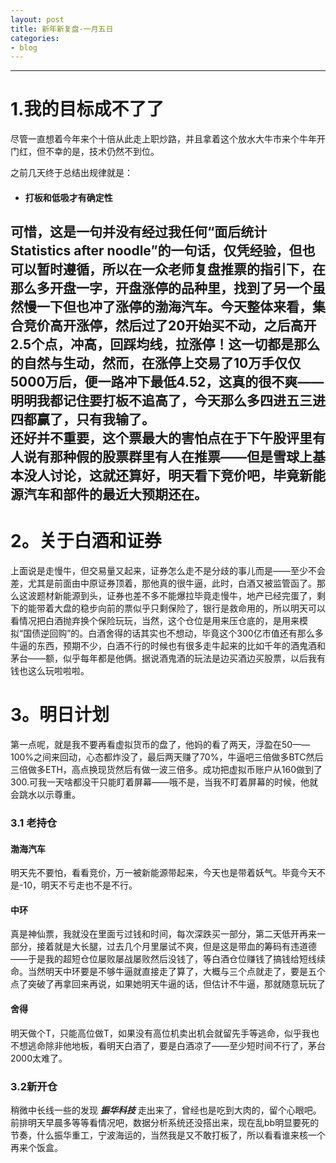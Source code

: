 ```yaml
---
layout: post
title: 新年新复盘-一月五日
categories:
- blog
---
```

---
# 1.我的目标成不了了
尽管一直想着今年来个十倍从此走上职炒路，并且拿着这个放水大牛市来个牛年开门红，但不幸的是，技术仍然不到位。  

之前几天终于总结出规律就是：
- #### 打板和低吸才有确定性

可惜，这是一句并没有经过我任何“面后统计Statistics after noodle”的一句话，仅凭经验，但也可以暂时遵循，所以在一众老师复盘推票的指引下，在那么多开盘一字，开盘涨停的品种里，找到了另一个虽然慢一下但也冲了涨停的渤海汽车。今天整体来看，集合竞价高开涨停，然后过了20开始买不动，之后高开2.5个点，冲高，回踩均线，拉涨停！这一切都是那么的自然与生动，然而，在涨停上交易了10万手仅仅5000万后，便一路冲下最低4.52，这真的很不爽——明明我都记住要打板不追高了，今天那么多四进五三进四都赢了，只有我输了。  
还好并不重要，这个票最大的害怕点在于下午股评里有人说有那种假的股票群里有人在推票——但是雪球上基本没人讨论，这就还算好，明天看下竞价吧，毕竟新能源汽车和部件的最近大预期还在。
---
# 2。关于白酒和证券
上面说是走慢牛，但交易量又起来，证券怎么走不是分歧的事儿而是——至少不会差，尤其是前面由中原证券顶着，那他真的很牛逼，此时，白酒又被监管函了。那么这波题材新能源到头，证券也差不多不能爆拉毕竟走慢牛，地产已经完蛋了，剩下的能带着大盘的稳步向前的票似乎只剩保险了，银行是救命用的，所以明天可以看情况把白酒抛弃换个保险玩玩，当然，这个仓位是用来压仓底的，是用来模拟“国债逆回购”的。白酒舍得的话其实也不想动，毕竟这个300亿市值还有那么多牛逼的东西，预期不少，白酒不行的时候也有很多走牛起来的比如千年的酒鬼酒和茅台——额，似乎每年都是他俩。据说酒鬼酒的玩法是边买酒边买股票，以后我有钱也这么玩啦啦啦。
# 3。明日计划
第一点呢，就是我不要再看虚拟货币的盘了，他妈的看了两天，浮盈在50——100%之间来回动，心态都炸没了，最后两天赚了70%，牛逼吧三倍做多BTC然后三倍做多ETH，高点换现货然后有做一波三倍多。成功把虚拟币账户从160做到了300.可我一天啥都没干只能盯着屏幕——哦不是，当我不盯着屏幕的时候，他就会跳水以示尊重。
### 3.1 老持仓
#### 渤海汽车
明天先不要怕，看看竞价，万一被新能源带起来，今天也是带着妖气。毕竟今天不是-10，明天不亏走也不是不行。
#### 中环
真是神仙票，我就没在里面亏过钱和时间，每次深跌买一部分，第二天低开再来一部分，接着就是大长腿，过去几个月里屡试不爽，但是这是带血的筹码有违道德——于是我的超短仓位屡败屡战屡败然后没钱了，等白酒仓位赚钱了搞钱给短线续命。当然明天中环要是不够牛逼就直接走了算了，大概与三个点就走了，要是五个点了突破了再拿回来再说，如果她明天牛逼的话，但估计不牛逼，那就随意玩玩了
#### 舍得
明天做个T，只能高位做T，如果没有高位机卖出机会就留先手等逃命，似乎我也不想逃命除非他地板，看明天白酒了，要是白酒凉了——至少短时间不行了，茅台2000太难了。
### 3.2新开仓
稍微中长线一些的发现 ***振华科技*** 走出来了，曾经也是吃到大肉的，留个心眼吧。
前排明天早晨多等等看情况吧，数据分析系统还没搭出来，现在乱bb明显要死的节奏，什么振华重工，宁波海运的，当然我是又不敢打板了，所以看看谁来核一个再来个饭盒。

